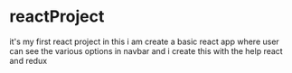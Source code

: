 # reactProject
it's my first react project in this i am create a basic react app where user can see the various options in navbar and i create this with the help react and redux
